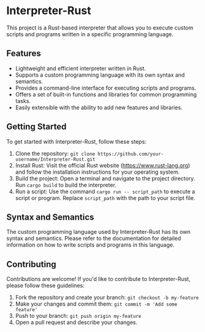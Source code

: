# Interpreter-Rust

This project is a Rust-based interpreter that allows you to execute custom scripts and programs written in a specific programming language.

## Features

- Lightweight and efficient interpreter written in Rust.
- Supports a custom programming language with its own syntax and semantics.
- Provides a command-line interface for executing scripts and programs.
- Offers a set of built-in functions and libraries for common programming tasks.
- Easily extensible with the ability to add new features and libraries.

## Getting Started

To get started with Interpreter-Rust, follow these steps:

1. Clone the repository: `git clone https://github.com/your-username/Interpreter-Rust.git`
2. Install Rust: Visit the official Rust website (https://www.rust-lang.org) and follow the installation instructions for your operating system.
3. Build the project: Open a terminal and navigate to the project directory. Run `cargo build` to build the interpreter.
4. Run a script: Use the command `cargo run -- script_path` to execute a script or program. Replace `script_path` with the path to your script file.

## Syntax and Semantics

The custom programming language used by Interpreter-Rust has its own syntax and semantics. Please refer to the documentation for detailed information on how to write scripts and programs in this language.

## Contributing

Contributions are welcome! If you'd like to contribute to Interpreter-Rust, please follow these guidelines:

1. Fork the repository and create your branch: `git checkout -b my-feature`
2. Make your changes and commit them: `git commit -m 'Add some feature'`
3. Push to your branch: `git push origin my-feature`
4. Open a pull request and describe your changes.
